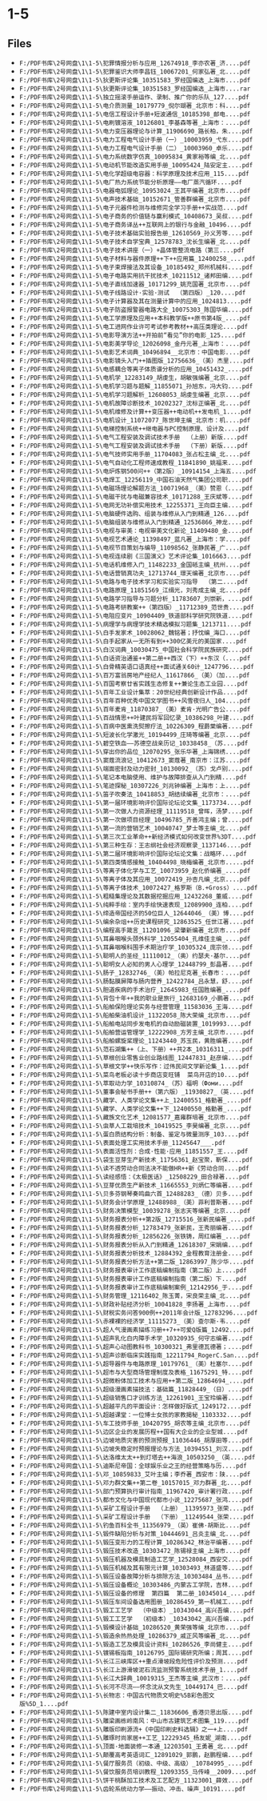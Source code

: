 # 1-5

## Files

- `F:/PDF书库\2号网盘\1\1-5\犯罪情报分析与应用_12674918_李亦农著_济....pdf`
- `F:/PDF书库\2号网盘\1\1-5\犯罪鉴识大师李昌钰_10067201_何家弘著_北....pdf`
- `F:/PDF书库\2号网盘\1\1-5\狄更斯评论集_10351583_罗经国编选_上海市....pdf`
- `F:/PDF书库\2号网盘\1\1-5\狄更斯评论集_10351583_罗经国编选_上海市....rar`
- `F:/PDF书库\2号网盘\1\1-5\独立摇滚手册运作、录制、推广你的乐队_127....pdf`
- `F:/PDF书库\2号网盘\1\1-5\电介质测量_10179779_倪尔瑚著_北京市：科....pdf`
- `F:/PDF书库\2号网盘\1\1-5\电信工程设计手册+短波通信_10185398_邮电....pdf`
- `F:/PDF书库\2号网盘\1\1-5\电刷镀溶液_10126801_李基森等著_上海市：....pdf`
- `F:/PDF书库\2号网盘\1\1-5\电力变压器理论与计算_11906690_路长柏，朱....pdf`
- `F:/PDF书库\2号网盘\1\1-5\电力工程电气设计手册（一）_10003959_弋东....pdf`
- `F:/PDF书库\2号网盘\1\1-5\电力工程电气设计手册（二）_10003960_卓乐....pdf`
- `F:/PDF书库\2号网盘\1\1-5\电力系统数字仿真_10095834_黄家裕等编_北....pdf`
- `F:/PDF书库\2号网盘\1\1-5\电动机节能改造实用手册_10095424_陆安定主....pdf`
- `F:/PDF书库\2号网盘\1\1-5\电化学超级电容器：科学原理及技术应用_115....pdf`
- `F:/PDF书库\2号网盘\1\1-5\电厂热力系统节能分析原理——电厂蒸汽循环....pdf`
- `F:/PDF书库\2号网盘\1\1-5\电器电弧理论_10953024_王其平编著_北京市....pdf`
- `F:/PDF书库\2号网盘\1\1-5\电声技术基础_10152671_管善群编著_北京市....pdf`
- `F:/PDF书库\2号网盘\1\1-5\电子元器件检测与维修完全学习手册++实战范....pdf`
- `F:/PDF书库\2号网盘\1\1-5\电子商务的价值链与赢利模式_10408673_吴叔....pdf`
- `F:/PDF书库\2号网盘\1\1-5\电子商务译丛++互联网上的银行与金融_10496....pdf`
- `F:/PDF书库\2号网盘\1\1-5\电子技术基础实验报告册_12610569_孙义芳等....pdf`
- `F:/PDF书库\2号网盘\1\1-5\电子技术自学宝典_12578783_沈长生编著_北....pdf`
- `F:/PDF书库\2号网盘\1\1-5\电子技术讲座（一）+晶体管整流电路（第三....pdf`
- `F:/PDF书库\2号网盘\1\1-5\电子材料与器件原理++下++应用篇_12400258_....pdf`
- `F:/PDF书库\2号网盘\1\1-5\电子束焊接法及其设备_10185492_郑州机械科....pdf`
- `F:/PDF书库\2号网盘\1\1-5\电子电路实用抗干扰技术_10211512_诸邦田编....pdf`
- `F:/PDF书库\2号网盘\1\1-5\电子直线加速器_10171299_姚充国著_北京市....pdf`
- `F:/PDF书库\2号网盘\1\1-5\电子线路设计·实验·测试  （第四版）_120....pdf`
- `F:/PDF书库\2号网盘\1\1-5\电子计算器及其在测量计算中的应用_1024813....pdf`
- `F:/PDF书库\2号网盘\1\1-5\电子防盗报警器电路大全_10075303_陈国华编....pdf`
- `F:/PDF书库\2号网盘\1\1-5\电工学原理及应用++本科教学版++原书第4版_....pdf`
- `F:/PDF书库\2号网盘\1\1-5\电工进网作业许可考试参考教材++高压类理论....pdf`
- `F:/PDF书库\2号网盘\1\1-5\电影导演方法++开拍前“看见”你的电影_125....pdf`
- `F:/PDF书库\2号网盘\1\1-5\电影美学导论_12026098_金丹元著_上海市：....pdf`
- `F:/PDF书库\2号网盘\1\1-5\电影艺术词典_10496894__北京市：中国电影....pdf`
- `F:/PDF书库\2号网盘\1\1-5\电影镜头入门++插图版_12756636_（美）杰里....pdf`
- `F:/PDF书库\2号网盘\1\1-5\电感耦合等离子体质谱分析的应用_10451432_....pdf`
- `F:/PDF书库\2号网盘\1\1-5\电机学_12283149_胡虔生，胡敏强编著_北京....pdf`
- `F:/PDF书库\2号网盘\1\1-5\电机学习题与题解_11855071_孙旭东，冯大钧....pdf`
- `F:/PDF书库\2号网盘\1\1-5\电机学习题解析_12608053_胡虔生编著_北京....pdf`
- `F:/PDF书库\2号网盘\1\1-5\电机故障诊断技术_10202327_沈标正编著_北....pdf`
- `F:/PDF书库\2号网盘\1\1-5\电机维修及计算++变压器++电动机++发电机_1....pdf`
- `F:/PDF书库\2号网盘\1\1-5\电机设计_11072077_陈世坤主编_北京市：机....pdf`
- `F:/PDF书库\2号网盘\1\1-5\电梯控制系统++继电器与PC控制原理、设计及....pdf`
- `F:/PDF书库\2号网盘\1\1-5\电气工程安装及调试技术手册  （上册）新版....pdf`
- `F:/PDF书库\2号网盘\1\1-5\电气工程安装及调试技术手册  （下册）新版....pdf`
- `F:/PDF书库\2号网盘\1\1-5\电气技师实用手册_11704083_张占松主编_北....pdf`
- `F:/PDF书库\2号网盘\1\1-5\电气自动化工程师速成教程_11841890_姚福来....pdf`
- `F:/PDF书库\2号网盘\1\1-5\电炉炼钢500问++（第2版）_10914154_上海五....pdf`
- `F:/PDF书库\2号网盘\1\1-5\电焊工_12256119_中国石油天然气集团公司职....pdf`
- `F:/PDF书库\2号网盘\1\1-5\电磁场理论解题方法_10071968_（美）赞恩（....pdf`
- `F:/PDF书库\2号网盘\1\1-5\电磁干扰与电磁兼容技术_10171288_王庆斌等....pdf`
- `F:/PDF书库\2号网盘\1\1-5\电网无功补偿实用技术_12255371_王向臣主编....pdf`
- `F:/PDF书库\2号网盘\1\1-5\电脑硬件选购、组装与维修从入门到精通_126....pdf`
- `F:/PDF书库\2号网盘\1\1-5\电脑组装与维修从入门到精通_12536866_神龙....pdf`
- `F:/PDF书库\2号网盘\1\1-5\电视与审美：电视审美文化新论_11409480_金....pdf`
- `F:/PDF书库\2号网盘\1\1-5\电视艺术通论_11398497_蓝凡著_上海市：学....pdf`
- `F:/PDF书库\2号网盘\1\1-5\电视节目策划与编导_11098562_张静民著_广....pdf`
- `F:/PDF书库\2号网盘\1\1-5\电视连续剧《三国演义》艺术评论集_1016663....pdf`
- `F:/PDF书库\2号网盘\1\1-5\电话机维修入门_11482233_金国砥主编_杭州....pdf`
- `F:/PDF书库\2号网盘\1\1-5\电话营销真功夫_12713744_璟天编著_北京市....pdf`
- `F:/PDF书库\2号网盘\1\1-5\电路与电子技术学习和实验实习指导  （第二....pdf`
- `F:/PDF书库\2号网盘\1\1-5\电路原理_11851569_江缉光，刘秀成主编_北....pdf`
- `F:/PDF书库\2号网盘\1\1-5\电路学习指导与习题分析_11783607_刘崇新，....pdf`
- `F:/PDF书库\2号网盘\1\1-5\电路考研教案++（第四版）_11712389_范世贵....pdf`
- `F:/PDF书库\2号网盘\1\1-5\电阻应变片_10904409_铁道部科学研究院铁道....pdf`
- `F:/PDF书库\2号网盘\1\1-5\病理学与病理学技术精选模拟习题集_1213711....pdf`
- `F:/PDF书库\2号网盘\1\1-5\白手发家术_10028062_魏铭著；抒忱编_海口....pdf`
- `F:/PDF书库\2号网盘\1\1-5\白手起家从一无所有到++300亿美元的美国家....pdf`
- `F:/PDF书库\2号网盘\1\1-5\白汉词典_10030475_中国社会科学院民族研究....pdf`
- `F:/PDF书库\2号网盘\1\1-5\白话资治通鉴++第二册++西汉（下）++东汉（....pdf`
- `F:/PDF书库\2号网盘\1\1-5\白骨精英语口语真经++面试通关60计_1247796....pdf`
- `F:/PDF书库\2号网盘\1\1-5\百万富翁房地产经纪人_11617866_（美）（加....pdf`
- `F:/PDF书库\2号网盘\1\1-5\百国考察廿省实践生态修复++兼论生态工业园....pdf`
- `F:/PDF书库\2号网盘\1\1-5\百年工业设计集萃：20世纪经典创新设计作品....pdf`
- `F:/PDF书库\2号网盘\1\1-5\百年百种优秀中国文学图书++风雪夜归人_104....pdf`
- `F:/PDF书库\2号网盘\1\1-5\百年麦肯_11870387_（美）麦肯·光明广告公....pdf`
- `F:/PDF书库\2号网盘\1\1-5\百战情思++叶建民将军回忆录_10386298_叶建....pdf`
- `F:/PDF书库\2号网盘\1\1-5\百病中医熏洗熨擦疗法_10226309_程爵棠编著....pdf`
- `F:/PDF书库\2号网盘\1\1-5\短波长化学激光_10194499_庄琦等编著_北京....pdf`
- `F:/PDF书库\2号网盘\1\1-5\碧空铁血——苏德空战亲历记_10338458_（苏....pdf`
- `F:/PDF书库\2号网盘\1\1-5\穿出你的品位_12070295_张乐华著_上海锦绣....pdf`
- `F:/PDF书库\2号网盘\1\1-5\窦蔻流浪记_10412673_窦蔻著_南京市：江苏....pdf`
- `F:/PDF书库\2号网盘\1\1-5\端面密封及动力密封_10130092_（苏）戈卢别....pdf`
- `F:/PDF书库\2号网盘\1\1-5\笔记本电脑使用、维护与故障排查从入门到精....pdf`
- `F:/PDF书库\2号网盘\1\1-5\笔迹探秘_10307226_刘兆钟编著_上海市：上....pdf`
- `F:/PDF书库\2号网盘\1\1-5\笛子吹奏法_10418853_胡结续编著_北京市：....pdf`
- `F:/PDF书库\2号网盘\1\1-5\第一届环境影响评价国际论坛论文集_1173734....pdf`
- `F:/PDF书库\2号网盘\1\1-5\第一次做人力资源经理_11119518_曾晖，汤梦....pdf`
- `F:/PDF书库\2号网盘\1\1-5\第一次做项目经理_10496785_齐善鸿主编；曾....pdf`
- `F:/PDF书库\2号网盘\1\1-5\第一流的营销艺术_10040747_梦士等主编_北....pdf`
- `F:/PDF书库\2号网盘\1\1-5\第三次工业革命++新经济模式如何改变世界%3DT....pdf`
- `F:/PDF书库\2号网盘\1\1-5\第三种生存：王志纲社会经济观察录_1137146....pdf`
- `F:/PDF书库\2号网盘\1\1-5\第二届环境影响评价国际论坛论文集：战略环....pdf`
- `F:/PDF书库\2号网盘\1\1-5\第四类情感接触_10404498_晓梅编著_北京市.....pdf`
- `F:/PDF书库\2号网盘\1\1-5\等离子体化学与工艺_10073959_赵化侨编著_....pdf`
- `F:/PDF书库\2号网盘\1\1-5\等离子体及其应用_10072419_孙杏凡编_北京....pdf`
- `F:/PDF书库\2号网盘\1\1-5\等离子体技术_10072427_格罗斯（B.+Gross）....pdf`
- `F:/PDF书库\2号网盘\1\1-5\粗糙集理论及其数据挖掘应用_12432268_董威....pdf`
- `F:/PDF书库\2号网盘\1\1-5\纯粹手绘：室内手绘快速表现_12089900_连柏....pdf`
- `F:/PDF书库\2号网盘\1\1-5\缔造帝国经济的50位巨人_12644046_（美）博....pdf`
- `F:/PDF书库\2号网盘\1\1-5\编余杂俎++历史课程研究_12863525_任世江著....pdf`
- `F:/PDF书库\2号网盘\1\1-5\编程高手箴言_11201096_梁肇新编著_北京市....pdf`
- `F:/PDF书库\2号网盘\1\1-5\耳鼻咽喉头颈外科学_12055404_孔维佳主编_....pdf`
- `F:/PDF书库\2号网盘\1\1-5\耳鼻咽喉科围手术期治疗学_10305324_庞宗领....pdf`
- `F:/PDF书库\2号网盘\1\1-5\聪明人的圣经_11110012_（奥）约瑟夫·基尔....pdf`
- `F:/PDF书库\2号网盘\1\1-5\聪明女人必知的男人心理学_12448799_彭晶著....pdf`
- `F:/PDF书库\2号网盘\1\1-5\肠子_12832746_（美）帕拉尼克著_长春市：....pdf`
- `F:/PDF书库\2号网盘\1\1-5\肠黏膜屏障与肠内营养_12422784_吕永慧，舒....pdf`
- `F:/PDF书库\2号网盘\1\1-5\胆道疾病的手术治疗_12645983_任国胜编著_....pdf`
- `F:/PDF书库\2号网盘\1\1-5\背包十年++我的职业是旅行_12683169_小鹏著....pdf`
- `F:/PDF书库\2号网盘\1\1-5\船舶保险理论实务与经营管理_11583036_王海....pdf`
- `F:/PDF书库\2号网盘\1\1-5\船舶柴油机设计_11322058_陈大荣编_北京市....pdf`
- `F:/PDF书库\2号网盘\1\1-5\船舶电站同步发电机的自动励磁装置_1019993....pdf`
- `F:/PDF书库\2号网盘\1\1-5\船舶营运管理学_12222908_方芳主编_北京市.....pdf`
- `F:/PDF书库\2号网盘\1\1-5\船舶螺旋桨理论_11243440_苏玉民，黄胜编著....pdf`
- `F:/PDF书库\2号网盘\1\1-5\范石湖集++（上、下册）++共2本_10316311_....pdf`
- `F:/PDF书库\2号网盘\1\1-5\草根创业零售业创业路线图_12447831_赵彦编....pdf`
- `F:/PDF书库\2号网盘\1\1-5\草根文学++快乐写作：过伟民间文学新论集_1....pdf`
- `F:/PDF书库\2号网盘\1\1-5\菜鸟老板必读十步商店变旺铺  菜鸟开店的10....pdf`
- `F:/PDF书库\2号网盘\1\1-5\萃取动力学_10310874_（苏）福明（Фоми....pdf`
- `F:/PDF书库\2号网盘\1\1-5\董事会秘书手册++（第六版）_11930827_（英....pdf`
- `F:/PDF书库\2号网盘\1\1-5\藏学、人类学论文集++上_12400551_格勤著_....pdf`
- `F:/PDF书库\2号网盘\1\1-5\藏学、人类学论文集++下_12400550_格勤著_....pdf`
- `F:/PDF书库\2号网盘\1\1-5\藏族文化艺术_12081577_嘉雍群培著_北京市....pdf`
- `F:/PDF书库\2号网盘\1\1-5\虫草人工栽培技术_10419525_李昊编著_北京....pdf`
- `F:/PDF书库\2号网盘\1\1-5\蛋白质结构分析：制备、鉴定与微量测序_103....pdf`
- `F:/PDF书库\2号网盘\1\1-5\表面处理工实用技术手册_11245647___.pdf`
- `F:/PDF书库\2号网盘\1\1-5\表面活性剂：合成·性能·应用_11851557_王....pdf`
- `F:/PDF书库\2号网盘\1\1-5\袋生豆芽生产新技术_11756361_赵宝聚，靳保....pdf`
- `F:/PDF书库\2号网盘\1\1-5\读不透劳动合同法决不能做HR++新《劳动合同....pdf`
- `F:/PDF书库\2号网盘\1\1-5\读经感悟：《太极医话》_12508229_田合禄著....pdf`
- `F:/PDF书库\2号网盘\1\1-5\豆芽优质生产新技术_11665553_刘炳仁等编著....pdf`
- `F:/PDF书库\2号网盘\1\1-5\贝多芬钢琴奏鸣曲六首_12488283_（德）贝多....pdf`
- `F:/PDF书库\2号网盘\1\1-5\财务会计学原理_12488988_（美）菲利普斯著....pdf`
- `F:/PDF书库\2号网盘\1\1-5\财务决策模型_10039278_张志天等编著_北京....pdf`
- `F:/PDF书库\2号网盘\1\1-5\财务报表分析++第2版_12715516_张新民编著_....pdf`
- `F:/PDF书库\2号网盘\1\1-5\财务报表分析_12783479_张新民，王秀丽编著....pdf`
- `F:/PDF书库\2号网盘\1\1-5\财务报表分析_12856226_张铁铸，周红编著_....pdf`
- `F:/PDF书库\2号网盘\1\1-5\财务报表分析从入门到精通_12618307_宋娟编....pdf`
- `F:/PDF书库\2号网盘\1\1-5\财务报表分析技术_12884392_金程教育注册金....pdf`
- `F:/PDF书库\2号网盘\1\1-5\财务报表分析方法++第二版_12863997_陈少华....pdf`
- `F:/PDF书库\2号网盘\1\1-5\财务报表审计工作底稿编制指南（第二版）上....pdf`
- `F:/PDF书库\2号网盘\1\1-5\财务报表审计工作底稿编制指南（第二版）下....pdf`
- `F:/PDF书库\2号网盘\1\1-5\财务报表审计工作底稿编制案例_12142956_于....pdf`
- `F:/PDF书库\2号网盘\1\1-5\财务管理_12116402_陈玉菁，宋良荣主编_北....pdf`
- `F:/PDF书库\2号网盘\1\1-5\财政补贴经济分析_10041828_李扬著_上海市....pdf`
- `F:/PDF书库\2号网盘\1\1-5\财税实务问答900例++2011年会计版_12783296....pdf`
- `F:/PDF书库\2号网盘\1\1-5\赤裸裸的经济学_11115273_（美）查尔斯·韦....pdf`
- `F:/PDF书库\2号网盘\1\1-5\超人气漫画素描练习册++7++可爱Q版篇_12492....pdf`
- `F:/PDF书库\2号网盘\1\1-5\超声乳化白内障手术学_10320935_何守志编著....pdf`
- `F:/PDF书库\2号网盘\1\1-5\超声心动图教科书_10300321_弗里德瓦德著；....pdf`
- `F:/PDF书库\2号网盘\1\1-5\超声诊断临床实践指南_12211794_RogerC.San....pdf`
- `F:/PDF书库\2号网盘\1\1-5\超导器件与电路原理_10179761_（美）杜塞尔....pdf`
- `F:/PDF书库\2号网盘\1\1-5\超市与大型商场管理制度及表格_11675291_特....pdf`
- `F:/PDF书库\2号网盘\1\1-5\超微粉体加工技术与应用++第二版_12864694_....pdf`
- `F:/PDF书库\2号网盘\1\1-5\超级漫画素描技法：基础篇_11828449_（日）....pdf`
- `F:/PDF书库\2号网盘\1\1-5\超级销售口才训练方法_12261901_王宝玲编著....pdf`
- `F:/PDF书库\2号网盘\1\1-5\超越平凡的平面设计：怎样做好版式_1249172....pdf`
- `F:/PDF书库\2号网盘\1\1-5\超越课堂：一位博士女孩的家教揭秘_1103332....pdf`
- `F:/PDF书库\2号网盘\1\1-5\车工技师手册_10420795_胡农等主编_北京市....pdf`
- `F:/PDF书库\2号网盘\1\1-5\边区企业的发展历程++国有大企业的企业型城....pdf`
- `F:/PDF书库\2号网盘\1\1-5\边坡地质灾害的预测预报_11036446_胡厚田等....pdf`
- `F:/PDF书库\2号网盘\1\1-5\边坡失稳定时预报理论与方法_10394551_刘汉....pdf`
- `F:/PDF书库\2号网盘\1\1-5\达洛维太太++到灯塔去++海浪_10503250_（英....pdf`
- `F:/PDF书库\2号网盘\1\1-5\迪斯尼帝国：全球娱乐业之王的经营策略与历....pdf`
- `F:/PDF书库\2号网盘\1\1-5\邓_10859833_艾叶主编；李乔著_西安市：陕....pdf`
- `F:/PDF书库\2号网盘\1\1-5\邓力群文集++第二卷_10157015_邓力群著_北....pdf`
- `F:/PDF书库\2号网盘\1\1-5\部门预算执行审计指南_11967420_审计署行政....pdf`
- `F:/PDF书库\2号网盘\1\1-5\都市文化与中国现代都市小说_12275687_张鸿....pdf`
- `F:/PDF书库\2号网盘\1\1-5\采矿工程设计手册  （上册）_11395973_张荣....pdf`
- `F:/PDF书库\2号网盘\1\1-5\采矿工程设计手册  （下册）_11249544_张荣....pdf`
- `F:/PDF书库\2号网盘\1\1-5\钓鱼百科全书_11356979_（英）崔佛·胡斯比....pdf`
- `F:/PDF书库\2号网盘\1\1-5\锻件缺陷分析与对策_10444691_吕炎主编_北....pdf`
- `F:/PDF书库\2号网盘\1\1-5\锻压变形力的工程计算_10286342_林治平编著....pdf`
- `F:/PDF书库\2号网盘\1\1-5\锻压技术改造_10303472_陈锡禄主编_上海市....pdf`
- `F:/PDF书库\2号网盘\1\1-5\锻压机器及模具制造工艺学_12528084_西安交....pdf`
- `F:/PDF书库\2号网盘\1\1-5\锻压机械及其有限元计算_10303493_林道盛等....pdf`
- `F:/PDF书库\2号网盘\1\1-5\锻压设备故障分析与排除方法_10303484_丛书....pdf`
- `F:/PDF书库\2号网盘\1\1-5\锻压设备概论_10303486_内蒙古工学院，吉林....pdf`
- `F:/PDF书库\2号网盘\1\1-5\锻压设备的修理  第四篇  第二册_10345014_....pdf`
- `F:/PDF书库\2号网盘\1\1-5\锻压车间设备选用图册_10286459_第一机械工....pdf`
- `F:/PDF书库\2号网盘\1\1-5\锻工工艺学  （中级本）_10343044_高兴吾编....pdf`
- `F:/PDF书库\2号网盘\1\1-5\锻工工艺学  （初级本）_10343042_高兴吾编....pdf`
- `F:/PDF书库\2号网盘\1\1-5\锻模设计基础_10286520_黄荣强等编_北京市....pdf`
- `F:/PDF书库\2号网盘\1\1-5\锻造余热热处理_10286379_戚正风等编著_北....pdf`
- `F:/PDF书库\2号网盘\1\1-5\锻造工艺及模具设计资料_10286526_李尚健主....pdf`
- `F:/PDF书库\2号网盘\1\1-5\镀锡板指南_10126795_国际锡研究所编；周其....pdf`
- `F:/PDF书库\2号网盘\1\1-5\长江三峡库区++重点滑坡段危险性评价及预测....pdf`
- `F:/PDF书库\2号网盘\1\1-5\长江上游滑坡泥石流监测预警系统技术手册_1....pdf`
- `F:/PDF书库\2号网盘\1\1-5\长江大辞典_10019315_王杰等主编_武汉市：....pdf`
- `F:/PDF书库\2号网盘\1\1-5\长河不尽流——怀念沈从文先生_10449174_巴....pdf`
- `F:/PDF书库\2号网盘\1\1-5\长物志：中国古代物质文明史%5B彩色图文版%5D_1....pdf`
- `F:/PDF书库\2号网盘\1\1-5\陈建中室内设计集二_11836606_香港贝思出版....pdf`
- `F:/PDF书库\2号网盘\1\1-5\雕梁画栋岭南风：中山市古建筑艺术图集_119....pdf`
- `F:/PDF书库\2号网盘\1\1-5\雕版印刷源流+《中国印刷史料选辑》之一+上....pdf`
- `F:/PDF书库\2号网盘\1\1-5\雕琢时尚家居++工艺_12229345_杨友妮_湖南....pdf`
- `F:/PDF书库\2号网盘\1\1-5\顶面·地面装修一本通_12203501_王勇著_北....pdf`
- `F:/PDF书库\2号网盘\1\1-5\颠覆高考英语词汇_12891029_郭鹏，赵鹏程编....pdf`
- `F:/PDF书库\2号网盘\1\1-5\餐厅服务员（初级、中级、高级）_10784995_....pdf`
- `F:/PDF书库\2号网盘\1\1-5\餐饮服务员培训教程_12093355_马传峰__2009....pdf`
- `F:/PDF书库\2号网盘\1\1-5\饼干桃酥加工技术及工艺配方_11323001_薛效....pdf`
- `F:/PDF书库\2号网盘\1\1-5\齿轮系统动力学——振动、冲击、噪声_10191....pdf`
